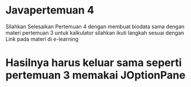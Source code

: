 # Javapertemuan 4
Silahkan Selesaikan Pertemuan 4 dengan membuat biodata sama dengan materi pertemuan 3
untuk kalkulator silahkan ikuti langkah sesuai dengan Link pada materi di e-learning
# Hasilnya harus keluar sama seperti pertemuan 3 memakai JOptionPane
